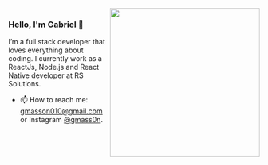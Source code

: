 <img align="right" src="https://github.com/josepholiveira/josepholiveira/blob/master/images/illustration.png" width="300"/>

### Hello, I'm Gabriel 👋

I’m a full stack developer that loves everything about coding. I currently work as a ReactJs, Node.js and React Native developer at RS Solutions. 

- 📫  How to reach me: gmasson010@gmail.com or Instagram [@gmass0n](https://www.instagram.com/gmass0n/).
